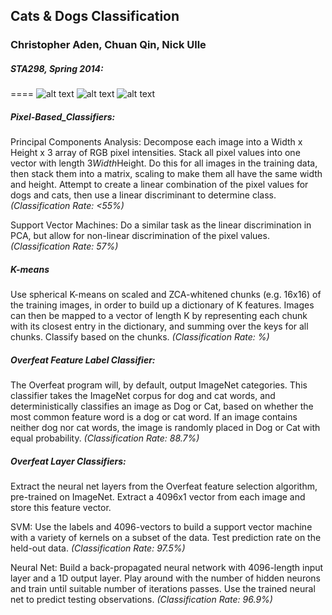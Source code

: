 
## Cats &amp; Dogs Classification
### Christopher Aden, Chuan Qin, Nick Ulle
##### STA298, Spring 2014:
====
![alt text](https://pbs.twimg.com/profile_images/3274461853/52263042d7ca94ca26b0685d89132ba2.jpeg "GrumpyCat")
![alt text](http://cache.thephoenix.com/i/SAN/Body/versus.png "VS")
![alt text](https://pbs.twimg.com/profile_images/378800000716229938/73161235e8977a68dbeeaabc5ca303b4.jpeg "Doge")

##### Pixel-Based_Classifiers:
Principal Components Analysis: Decompose each image into a Width x Height x 3 array of RGB pixel intensities. Stack all pixel values into one vector with length 3*Width*Height. Do this for all images in the training data, then stack them into a matrix, scaling to make them all have the same width and height. Attempt to create a linear combination of the pixel values for dogs and cats, then use a linear discriminant to determine class.
*(Classification Rate: <55%)*
	
Support Vector Machines: Do a similar task as the linear discrimination in PCA, but allow for non-linear discrimination of the pixel values.
*(Classification Rate: 57%)*

##### K-means
Use spherical K-means on scaled and ZCA-whitened chunks (e.g. 16x16) of the training images, in order to build up a dictionary of K features. Images can then be mapped to a vector of length K by representing each chunk with its closest entry in the dictionary, and summing over the keys for all chunks. Classify based on the chunks.
*(Classification Rate: %)*

##### Overfeat Feature Label Classifier: 
The Overfeat program will, by default, output ImageNet categories. This classifier takes the ImageNet corpus for dog and cat words, and deterministically classifies an image as Dog or Cat, based on whether the most common feature word is a dog or cat word. If an image contains neither dog nor cat words, the image is randomly placed in Dog or Cat with equal probability. *(Classification Rate: 88.7%)*

##### Overfeat Layer Classifiers:
Extract the neural net layers from the Overfeat feature selection algorithm, pre-trained on ImageNet. Extract a 4096x1 vector from each image and store this feature vector.
	
SVM: Use the labels and 4096-vectors to build a support vector machine with a variety of kernels on a subset of the data. Test prediction rate on the held-out data. 
*(Classification Rate: 97.5%)*
	
Neural Net: Build a back-propagated neural network with 4096-length input layer and a 1D output layer. Play around with the number of hidden neurons and train until suitable number of iterations passes. Use the trained neural net to predict testing observations. 
*(Classification Rate: 96.9%)*
